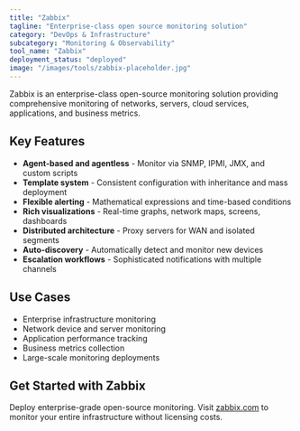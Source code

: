```yaml
---
title: "Zabbix"
tagline: "Enterprise-class open source monitoring solution"
category: "DevOps & Infrastructure"
subcategory: "Monitoring & Observability"
tool_name: "Zabbix"
deployment_status: "deployed"
image: "/images/tools/zabbix-placeholder.jpg"
---
```

Zabbix is an enterprise-class open-source monitoring solution providing comprehensive monitoring of networks, servers, cloud services, applications, and business metrics.

## Key Features

- **Agent-based and agentless** - Monitor via SNMP, IPMI, JMX, and custom scripts
- **Template system** - Consistent configuration with inheritance and mass deployment
- **Flexible alerting** - Mathematical expressions and time-based conditions
- **Rich visualizations** - Real-time graphs, network maps, screens, dashboards
- **Distributed architecture** - Proxy servers for WAN and isolated segments
- **Auto-discovery** - Automatically detect and monitor new devices
- **Escalation workflows** - Sophisticated notifications with multiple channels

## Use Cases

- Enterprise infrastructure monitoring
- Network device and server monitoring
- Application performance tracking
- Business metrics collection
- Large-scale monitoring deployments

## Get Started with Zabbix

Deploy enterprise-grade open-source monitoring. Visit [zabbix.com](https://www.zabbix.com) to monitor your entire infrastructure without licensing costs.

